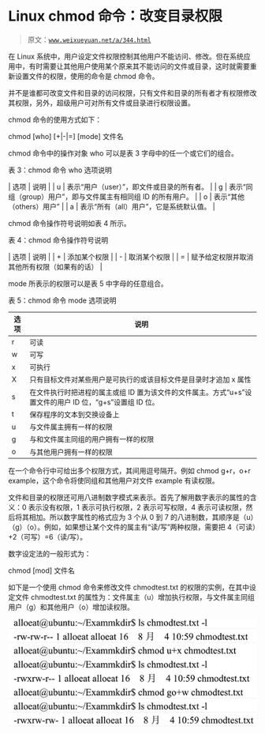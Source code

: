 # Linux chmod 命令：改变目录权限

> 原文：[`www.weixueyuan.net/a/344.html`](http://www.weixueyuan.net/a/344.html)

在 Linux 系统中，用户设定文件权限控制其他用户不能访问、修改。但在系统应用中，有时需要让其他用户使用某个原来其不能访问的文件或目录，这时就需要重新设置文件的权限，使用的命令是 chmod 命令。

并不是谁都可改变文件和目录的访问权限，只有文件和目录的所有者才有权限修改其权限，另外，超级用户可对所有文件或目录进行权限设置。

chmod 命令的使用方式如下：

chmod [who] [+|-|=] [mode] 文件名

chmod 命令中的操作对象 who 可以是表 3 字母中的任一个或它们的组合。

表 3：chmod 命令 who 选项说明

| 选项 | 说明 |
| u | 表示“用户（user）”，即文件或目录的所有者。 |
| g | 表示“同组（group）用户”，即与文件属主有相同组 ID 的所有用户。 |
| o | 表示“其他（others）用户” |
| a | 表示“所有（all）用户”，它是系统默认值。 |

chmod 命令操作符号说明如表 4 所示。

表 4：chmod 命令操作符号说明

| 选项 | 说明 |
| + | 添加某个权限 |
| - | 取消某个权限 |
| = | 赋予给定权限并取消其他所有权限（如果有的话） |

mode 所表示的权限可以是表 5 中字母的任意组合。

表 5：chmod 命令 mode 选项说明

| 选项 | 说明 |
| --- | --- |
| r | 可读 |
| w | 可写 |
| x | 可执行 |
| X | 只有目标文件对某些用户是可执行的或该目标文件是目录时才追加 x 属性 |
| s | 在文件执行时把进程的属主或组 ID 置为该文件的文件属主。方式“u+s”设置文件的用户 ID 位，“g+s”设置组 ID 位。 |
| t | 保存程序的文本到交换设备上 |
| u | 与文件属主拥有一样的权限 |
| g | 与和文件属主同组的用户拥有一样的权限 |
| o | 与其他用户拥有一样的权限   |

在一个命令行中可给出多个权限方式，其间用逗号隔开。例如 chmod g+r，o+r example，这个命令将使同组和其他用户对文件 example 有读权限。

文件和目录的权限还可用八进制数字模式来表示。首先了解用数字表示的属性的含义：0 表示没有权限，1 表示可执行权限，2 表示可写权限，4 表示可读权限，然后将其相加。所以数字属性的格式应为 3 个从 0 到 7 的八进制数，其顺序是（u）（g）（o）。例如，如果想让某个文件的属主有“读/写”两种权限，需要把 4（可读）+2（可写）=6（读/写）。

数字设定法的一般形式为：

chmod [mod] 文件名

如下是一个使用 chmod 命令来修改文件 chmodtest.txt 的权限的实例，在其中设定文件 chmodtest.txt 的属性为：文件属主（u）增加执行权限，与文件属主同组用户（g）和其他用户（o）增加读权限。

![chmod 命令实例](img/355feb39fdb852059724aa14c363bd6e.png)
